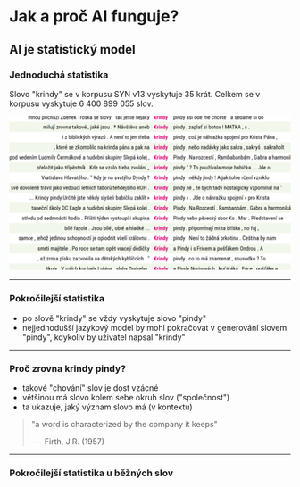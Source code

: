 # Jak a proč AI funguje?

## AI je statistický model

### Jednoduchá statistika

Slovo "krindy" se v korpusu SYN v13 vyskytuje 35 krát. Celkem se v korpusu vyskytuje 6 400 899 055 slov.

![krindy pindy](krindypindy.png)

---

### Pokročilejší statistika

- po slově "krindy" se vždy vyskytuje slovo "pindy"
- nejjednodušší jazykový model by mohl pokračovat v generování slovem "pindy", kdykoliv by uživatel napsal "krindy"

---

### Proč zrovna krindy pindy?

- takové "chování" slov je dost vzácné
- většinou má slovo kolem sebe okruh slov ("společnost")
- ta ukazuje, jaký význam slovo má (v kontextu)

> "a word is characterized by the company it keeps"
>
> --- Firth, J.R. (1957)

---

### Pokročilejší statistika u běžných slov


